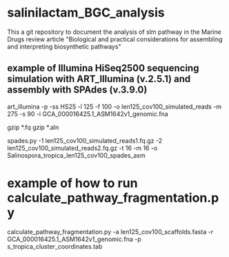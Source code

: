 # salinilactam_BGC_analysis

This a git repository to document the analysis of slm pathway in the Marine Drugs review article "Biological and practical considerations for assembling and interpreting biosynthetic pathways"


## example of Illumina HiSeq2500 sequencing simulation with ART_Illumina (v.2.5.1) and assembly with SPAdes (v.3.9.0)

art_illumina -p -ss HS25 -l 125 -f 100 -o len125_cov100_simulated_reads -m 275 -s 90 -i GCA_000016425.1_ASM1642v1_genomic.fna

gzip *.fq
gzip *.aln

spades.py -1 len125_cov100_simulated_reads1.fq.gz -2 len125_cov100_simulated_reads2.fq.gz -t 16 -m 16 -o Salinospora_tropica_len125_cov100_spades_asm

# example of how to run calculate_pathway_fragmentation.py

calculate_pathway_fragmentation.py -a len125_cov100_scaffolds.fasta -r GCA_000016425.1_ASM1642v1_genomic.fna -p s_tropica_cluster_coordinates.tab

